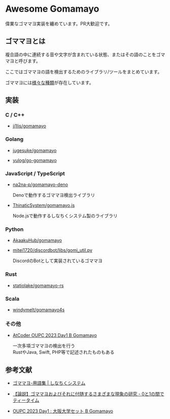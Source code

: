 # Awesome Gomamayo

偉業なゴママヨ実装を纏めています。PR大歓迎です。

## ゴママヨとは

複合語の中に連続する音や文字が含まれている状態、またはその語のことをゴママヨと呼びます。

ここではゴママヨの語を検出するためのライブラリ/ツールをまとめています。

ゴママヨには[様々な種類](https://3qua9la-notebook.hatenablog.com/entry/2021/04/10/220317)が存在しています。

## 実装

### C / C++

- [jj1lis/gomamayo](https://github.com/jj1lis/gomamayo)

### Golang

- [jugesuke/gomamayo](https://github.com/jugesuke/gomamayo)

- [yulog/go-gomamayo](https://github.com/yulog/go-gomamayo)

### JavaScript / TypeScript

- [na2na-p/gomamayo-deno](https://github.com/na2na-p/gomamayo-deno)

  Denoで動作するゴママヨ検出ライブラリ

- [ThinaticSystem/gomamayo.js](https://github.com/ThinaticSystem/gomamayo.js)

  Node.jsで動作するしなちくシステム製のライブラリ

### Python

- [AkaakuHub/gomamayo](https://github.com/AkaakuHub/gomamayo)

- [mitei1720/discordbot/libs/gomi_util.py](https://github.com/mitei1720/discordbot/blob/6c957d489da6970b8264e049a79adefed7c9698d/libs/goma_util.py#L13)

  DiscordのBotとして実装されているゴママヨ

### Rust

- [statiolake/gomamayo-rs](https://github.com/statiolake/gomamayo-rs)

### Scala

- [windymelt/gomamayo4s](https://github.com/windymelt/gomamayo4s)

### その他

- [AtCoder OUPC 2023 Day1 B Gomamayo](https://atcoder.jp/contests/oupc2023-day1/submissions?f.LanguageName=&f.Status=AC&f.Task=oupc2023_day1_b&f.User=&page=1)

  一次多項ゴママヨの検出を行う  
  RustやJava, Swift, PHP等で記述されたものもある

## 参考文献

- [ゴママヨ\-用語集 \| しなちくシステム](https://thinaticsystem.com/glossary/gomamayo)

- [【論説】ゴママヨおよびそれに付随するさまざまな現象の研究 - 0と1の間でティータイム](https://3qua9la-notebook.hatenablog.com/entry/2021/04/10/220317)

- [OUPC 2023 Day1 : 大阪大学セット B Gomamayo](https://atcoder.jp/contests/oupc2023-day1/tasks/oupc2023_day1_b)
